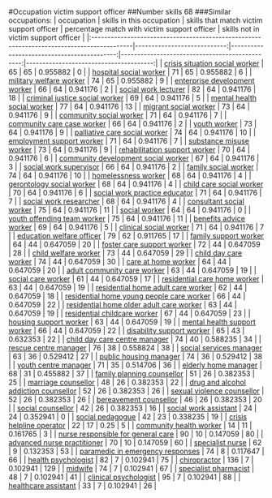 #Occupation victim support officer
##Number skills 68
###Similar occupations:
| occupation                                                                                |   skills in this occupation |   skills that match victim support officer |   percentage match with victim support officer |   skills not in victim support officer |
|:------------------------------------------------------------------------------------------|----------------------------:|-------------------------------------------:|-----------------------------------------------:|---------------------------------------:|
| [crisis situation social worker](crisis_situation_social_worker.md)                       |                          65 |                                         65 |                                       0.955882 |                                      0 |
| [hospital social worker](hospital_social_worker.md)                                       |                          71 |                                         65 |                                       0.955882 |                                      6 |
| [military welfare worker](military_welfare_worker.md)                                     |                          74 |                                         65 |                                       0.955882 |                                      9 |
| [enterprise development worker](enterprise_development_worker.md)                         |                          66 |                                         64 |                                       0.941176 |                                      2 |
| [social work lecturer](social_work_lecturer.md)                                           |                          82 |                                         64 |                                       0.941176 |                                     18 |
| [criminal justice social worker](criminal_justice_social_worker.md)                       |                          69 |                                         64 |                                       0.941176 |                                      5 |
| [mental health social worker](mental_health_social_worker.md)                             |                          77 |                                         64 |                                       0.941176 |                                     13 |
| [migrant social worker](migrant_social_worker.md)                                         |                          73 |                                         64 |                                       0.941176 |                                      9 |
| [community social worker](community_social_worker.md)                                     |                          71 |                                         64 |                                       0.941176 |                                      7 |
| [community care case worker](community_care_case_worker.md)                               |                          66 |                                         64 |                                       0.941176 |                                      2 |
| [youth worker](youth_worker.md)                                                           |                          73 |                                         64 |                                       0.941176 |                                      9 |
| [palliative care social worker](palliative_care_social_worker.md)                         |                          74 |                                         64 |                                       0.941176 |                                     10 |
| [employment support worker](employment_support_worker.md)                                 |                          71 |                                         64 |                                       0.941176 |                                      7 |
| [substance misuse worker](substance_misuse_worker.md)                                     |                          73 |                                         64 |                                       0.941176 |                                      9 |
| [rehabilitation support worker](rehabilitation_support_worker.md)                         |                          70 |                                         64 |                                       0.941176 |                                      6 |
| [community development social worker](community_development_social_worker.md)             |                          67 |                                         64 |                                       0.941176 |                                      3 |
| [social work supervisor](social_work_supervisor.md)                                       |                          66 |                                         64 |                                       0.941176 |                                      2 |
| [family social worker](family_social_worker.md)                                           |                          74 |                                         64 |                                       0.941176 |                                     10 |
| [homelessness worker](homelessness_worker.md)                                             |                          68 |                                         64 |                                       0.941176 |                                      4 |
| [gerontology social worker](gerontology_social_worker.md)                                 |                          68 |                                         64 |                                       0.941176 |                                      4 |
| [child care social worker](child_care_social_worker.md)                                   |                          70 |                                         64 |                                       0.941176 |                                      6 |
| [social work practice educator](social_work_practice_educator.md)                         |                          71 |                                         64 |                                       0.941176 |                                      7 |
| [social work researcher](social_work_researcher.md)                                       |                          68 |                                         64 |                                       0.941176 |                                      4 |
| [consultant social worker](consultant_social_worker.md)                                   |                          75 |                                         64 |                                       0.941176 |                                     11 |
| [social worker](social_worker.md)                                                         |                          64 |                                         64 |                                       0.941176 |                                      0 |
| [youth offending team worker](youth_offending_team_worker.md)                             |                          75 |                                         64 |                                       0.941176 |                                     11 |
| [benefits advice worker](benefits_advice_worker.md)                                       |                          69 |                                         64 |                                       0.941176 |                                      5 |
| [clinical social worker](clinical_social_worker.md)                                       |                          71 |                                         64 |                                       0.941176 |                                      7 |
| [education welfare officer](education_welfare_officer.md)                                 |                          79 |                                         62 |                                       0.911765 |                                     17 |
| [family support worker](family_support_worker.md)                                         |                          64 |                                         44 |                                       0.647059 |                                     20 |
| [foster care support worker](foster_care_support_worker.md)                               |                          72 |                                         44 |                                       0.647059 |                                     28 |
| [child welfare worker](child_welfare_worker.md)                                           |                          73 |                                         44 |                                       0.647059 |                                     29 |
| [child day care worker](child_day_care_worker.md)                                         |                          74 |                                         44 |                                       0.647059 |                                     30 |
| [care at home worker](care_at_home_worker.md)                                             |                          64 |                                         44 |                                       0.647059 |                                     20 |
| [adult community care worker](adult_community_care_worker.md)                             |                          63 |                                         44 |                                       0.647059 |                                     19 |
| [social care worker](social_care_worker.md)                                               |                          61 |                                         44 |                                       0.647059 |                                     17 |
| [residential care home worker](residential_care_home_worker.md)                           |                          63 |                                         44 |                                       0.647059 |                                     19 |
| [residential home adult care worker](residential_home_adult_care_worker.md)               |                          62 |                                         44 |                                       0.647059 |                                     18 |
| [residential home young people care worker](residential_home_young_people_care_worker.md) |                          66 |                                         44 |                                       0.647059 |                                     22 |
| [residential home older adult care worker](residential_home_older_adult_care_worker.md)   |                          63 |                                         44 |                                       0.647059 |                                     19 |
| [residential childcare worker](residential_childcare_worker.md)                           |                          67 |                                         44 |                                       0.647059 |                                     23 |
| [housing support worker](housing_support_worker.md)                                       |                          63 |                                         44 |                                       0.647059 |                                     19 |
| [mental health support worker](mental_health_support_worker.md)                           |                          66 |                                         44 |                                       0.647059 |                                     22 |
| [disability support worker](disability_support_worker.md)                                 |                          65 |                                         43 |                                       0.632353 |                                     22 |
| [child day care centre manager](child_day_care_centre_manager.md)                         |                          74 |                                         40 |                                       0.588235 |                                     34 |
| [rescue centre manager](rescue_centre_manager.md)                                         |                          76 |                                         38 |                                       0.558824 |                                     38 |
| [social services manager](social_services_manager.md)                                     |                          63 |                                         36 |                                       0.529412 |                                     27 |
| [public housing manager](public_housing_manager.md)                                       |                          74 |                                         36 |                                       0.529412 |                                     38 |
| [youth centre manager](youth_centre_manager.md)                                           |                          71 |                                         35 |                                       0.514706 |                                     36 |
| [elderly home manager](elderly_home_manager.md)                                           |                          68 |                                         31 |                                       0.455882 |                                     37 |
| [family planning counsellor](family_planning_counsellor.md)                               |                          51 |                                         26 |                                       0.382353 |                                     25 |
| [marriage counsellor](marriage_counsellor.md)                                             |                          48 |                                         26 |                                       0.382353 |                                     22 |
| [drug and alcohol addiction counsellor](drug_and_alcohol_addiction_counsellor.md)         |                          52 |                                         26 |                                       0.382353 |                                     26 |
| [sexual violence counsellor](sexual_violence_counsellor.md)                               |                          52 |                                         26 |                                       0.382353 |                                     26 |
| [bereavement counsellor](bereavement_counsellor.md)                                       |                          46 |                                         26 |                                       0.382353 |                                     20 |
| [social counsellor](social_counsellor.md)                                                 |                          42 |                                         26 |                                       0.382353 |                                     16 |
| [social work assistant](social_work_assistant.md)                                         |                          24 |                                         24 |                                       0.352941 |                                      0 |
| [social pedagogue](social_pedagogue.md)                                                   |                          42 |                                         23 |                                       0.338235 |                                     19 |
| [crisis helpline operator](crisis_helpline_operator.md)                                   |                          22 |                                         17 |                                       0.25     |                                      5 |
| [community health worker](community_health_worker.md)                                     |                          14 |                                         11 |                                       0.161765 |                                      3 |
| [nurse responsible for general care](nurse_responsible_for_general_care.md)               |                          90 |                                         10 |                                       0.147059 |                                     80 |
| [advanced nurse practitioner](advanced_nurse_practitioner.md)                             |                          70 |                                         10 |                                       0.147059 |                                     60 |
| [specialist nurse](specialist_nurse.md)                                                   |                          62 |                                          9 |                                       0.132353 |                                     53 |
| [paramedic in emergency responses](paramedic_in_emergency_responses.md)                   |                          74 |                                          8 |                                       0.117647 |                                     66 |
| [health psychologist](health_psychologist.md)                                             |                          82 |                                          7 |                                       0.102941 |                                     75 |
| [chiropractor](chiropractor.md)                                                           |                         136 |                                          7 |                                       0.102941 |                                    129 |
| [midwife](midwife.md)                                                                     |                          74 |                                          7 |                                       0.102941 |                                     67 |
| [specialist pharmacist](specialist_pharmacist.md)                                         |                          48 |                                          7 |                                       0.102941 |                                     41 |
| [clinical psychologist](clinical_psychologist.md)                                         |                          95 |                                          7 |                                       0.102941 |                                     88 |
| [healthcare assistant](healthcare_assistant.md)                                           |                          33 |                                          7 |                                       0.102941 |                                     26 |
